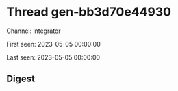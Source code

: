 # Thread gen-bb3d70e44930
Channel: integrator

First seen: 2023-05-05 00:00:00

Last seen: 2023-05-05 00:00:00

## Digest



